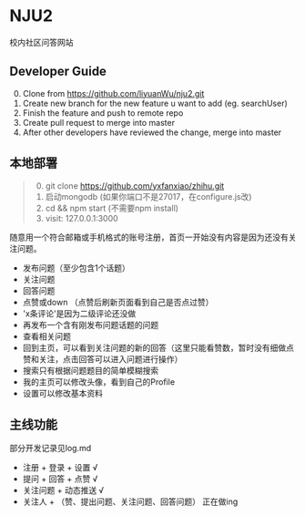 
# NJU2
校内社区问答网站

## Developer Guide
0. Clone from https://github.com/liyuanWu/nju2.git
1. Create new branch for the new feature u want to add (eg. searchUser)
2. Finish the feature and push to remote repo
3. Create pull request to merge into master
4. After other developers have reviewed the change, merge into master

## 本地部署
> 0. git clone https://github.com/yxfanxiao/zhihu.git
> 1. 启动mongodb (如果你端口不是27017，在configure.js改)
> 2. cd && npm start (不需要npm install)
> 3. visit: 127.0.0.1:3000

随意用一个符合邮箱或手机格式的账号注册，首页一开始没有内容是因为还没有关注问题。
* 发布问题（至少包含1个话题）
* 关注问题
* 回答问题
* 点赞或down （点赞后刷新页面看到自己是否点过赞）
* 'x条评论'是因为二级评论还没做
* 再发布一个含有刚发布问题话题的问题
* 查看相关问题
* 回到主页，可以看到关注问题的新的回答（这里只能看赞数，暂时没有细做点赞和关注，点击回答可以进入问题进行操作）
* 搜索只有根据问题题目的简单模糊搜索
* 我的主页可以修改头像，看到自己的Profile
* 设置可以修改基本资料

## 主线功能
部分开发记录见log.md
* 注册 + 登录 + 设置 √
* 提问 + 回答 + 点赞 √
* 关注问题 + 动态推送 √
* 关注人 + （赞、提出问题、关注问题、回答问题）  正在做ing

